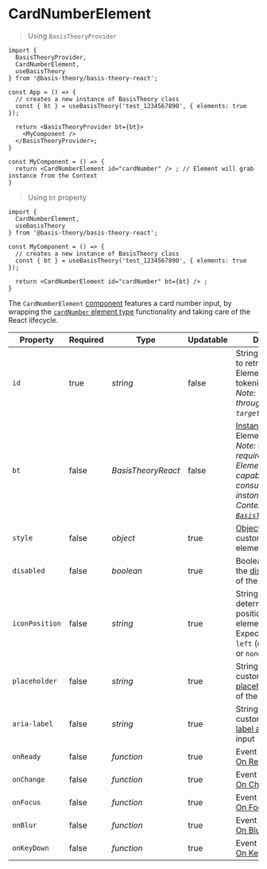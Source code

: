# CardNumberElement

> Using `BasisTheoryProvider`

```tsx
import {
  BasisTheoryProvider,
  CardNumberElement,
  useBasisTheory
} from '@basis-theory/basis-theory-react';

const App = () => {
  // creates a new instance of BasisTheory class
  const { bt } = useBasisTheory('test_1234567890', { elements: true });

  return <BasisTheoryProvider bt={bt}>
    <MyComponent />
  </BasisTheoryProvider>;
}

const MyComponent = () => {
  return <CardNumberElement id="cardNumber" /> ; // Element will grab instance from the Context
}
```


> Using `bt` property

```tsx
import {
  CardNumberElement,
  useBasisTheory
} from '@basis-theory/basis-theory-react';

const MyComponent = () => {
  // creates a new instance of BasisTheory class
  const { bt } = useBasisTheory('test_1234567890', { elements: true });
  
  return <CardNumberElement id="cardNumber" bt={bt} /> ;
}
```

The `CardNumberElement` <a href="https://reactjs.org/docs/components-and-props.html" target="_blank">component</a> features a card number input, by wrapping the [`cardNumber` element type](#element-types-card-number-element) functionality and taking care of the React lifecycle.


| Property       | Required | Type               | Updatable | Description                                                                                                                                                                                                      |
|----------------|----------|--------------------|-----------|------------------------------------------------------------------------------------------------------------------------------------------------------------------------------------------------------------------|
| `id`           | true     | *string*           | false     | String identifier used to retrieve the Element instance for tokenization.<br><i>Note: This is passed through to the `targetId` option.</i>                                                                       |
| `bt`           | false    | *BasisTheoryReact* | false     | [Instance](#basistheoryreact) used by the Element. <br><i>Note: this is not required because Elements are capable of consuming the instance from Context. See [`BasisTheoryProvider`](#basistheoryprovider).</i> |
| `style`        | false    | *object*           | true      | [Object](#element-options-style) used to customize the element appearance                                                                                                                                        |
| `disabled`     | false    | *boolean*          | true      | Boolean used to set the [disabled attribute](https://developer.mozilla.org/en-US/docs/Web/HTML/Attributes/disabled) of the input(s)                                                                              |
| `iconPosition` | false    | *string*           | true      | String used to determine the position of the card element icon. Expected values are: `left` (default), `right` or `none`.                                                                                        |
| `placeholder`  | false    | *string*           | true      | String used to customize the [placeholder attribute](https://developer.mozilla.org/docs/Web/HTML/Element/input#attr-placeholder) of the input                                                                    |
| `aria-label`   | false    | *string*           | true      | String used to customize the [aria-label attribute](https://developer.mozilla.org/docs/Web/Accessibility/ARIA/ARIA_Techniques/Using_the_aria-label_attribute) of the input                                       |
| `onReady`      | false    | *function*         | true      | Event listener. See [On Ready](#element-events-on-ready)                                                                                                                                                         |
| `onChange`     | false    | *function*         | true      | Event listener. See [On Change](#element-events-on-change)                                                                                                                                                       |
| `onFocus`      | false    | *function*         | true      | Event listener. See [On Focus](#element-events-on-focus)                                                                                                                                                         |
| `onBlur`       | false    | *function*         | true      | Event listener. See [On Blur](#element-events-on-blur)                                                                                                                                                           |
| `onKeyDown`    | false    | *function*         | true      | Event listener. See [On Keydown](#element-events-on-keydown)                                                                                                                                                     |
